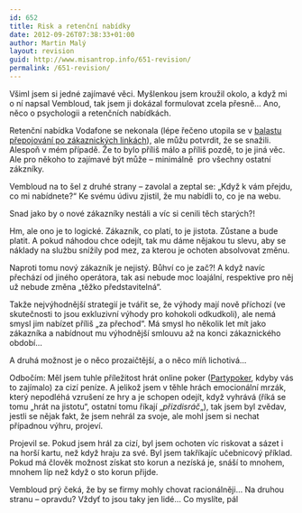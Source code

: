 ```yaml
---
id: 652
title: Risk a retenční nabídky
date: 2012-09-26T07:38:33+01:00
author: Martin Malý
layout: revision
guid: http://www.misantrop.info/651-revision/
permalink: /651-revision/
---
```

Všiml jsem si jedné zajímavé věci. Myšlenkou jsem kroužil okolo, a když mi o ní napsal Vembloud, tak jsem ji dokázal formulovat zcela přesně&#8230; Ano, něco o psychologii a retenčních nabídkách.

<!--more-->

Retenční nabídka Vodafone se nekonala (lépe řečeno utopila se v [balastu přepojování po zákaznických linkách](http://www.misantrop.info/vodafone-odchazeni/)), ale můžu potvrdit, že se snažili. Alespoň v mém případě. Že to bylo příliš málo a příliš pozdě, to je jiná věc. Ale pro někoho to zajímavé být může &#8211; minimálně  pro všechny ostatní zákzníky.

Vembloud na to šel z druhé strany &#8211; zavolal a zeptal se: &#8222;Když k vám přejdu, co mi nabídnete?&#8220; Ke svému údivu zjistil, že mu nabídli to, co je na webu.

Snad jako by o nové zákazníky nestáli a víc si cenili těch starých?!

Hm, ale ono je to logické. Zákazník, co platí, to je jistota. Zůstane a bude platit. A pokud náhodou chce odejít, tak mu dáme nějakou tu slevu, aby se náklady na službu snížily pod mez, za kterou je ochoten absolvovat změnu.

Naproti tomu nový zákazník je nejistý. Bůhví co je zač?! A když navíc přechází od jiného operátora, tak asi nebude moc loajální, respektive pro něj už nebude změna &#8222;těžko představitelná&#8220;.

Takže nejvýhodnější strategií je tvářit se, že výhody mají nově příchozí (ve skutečnosti to jsou exkluzivní výhody pro kohokoli odkudkoli), ale nemá smysl jim nabízet příliš &#8222;za přechod&#8220;. Má smysl ho několik let mít jako zákazníka a nabídnout mu výhodnější smlouvu až na konci zákaznického období&#8230;

A druhá možnost je o něco prozaičtější, a o něco míň lichotivá&#8230;

Odbočím: Měl jsem tuhle příležitost hrát online poker ([Partypoker](http://cz.partypoker.com/), kdyby vás to zajímalo) za cizí peníze. A jelikož jsem v těhle hrách emocionální mrzák, který nepodléhá vzrušení ze hry a je schopen odejít, když vyhrává (říká se tomu &#8222;hrát na jistotu&#8220;, ostatní tomu říkají &#8222;_přizdisráč_&#8222;), tak jsem byl zvědav, jestli se nějak fakt, že jsem nehrál za svoje, ale mohl jsem si nechat případnou výhru, projeví.

Projevil se. Pokud jsem hrál za cizí, byl jsem ochoten víc riskovat a sázet i na horší kartu, než když hraju za své. Byl jsem takříkajíc učebnicový příklad. Pokud má člověk možnost získat sto korun a nezíská je, snáší to mnohem, mnohem líp než když o sto korun přijde.

Vembloud prý čeká, že by se firmy mohly chovat racionálněji&#8230; Na druhou stranu &#8211; opravdu? Vždyť to jsou taky jen lidé&#8230; Co myslíte, pál